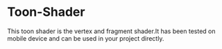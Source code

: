 # Toon-Shader
This toon shader is the vertex and fragment shader.It has been tested on mobile device and can be used in your project directly.
